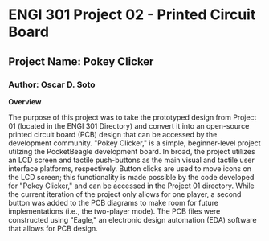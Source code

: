 # ENGI 301 Project 02 - Printed Circuit Board
## Project Name: Pokey Clicker
### Author: Oscar D. Soto

**Overview**


The purpose of this project was to take the prototyped design from Project 01 (located in the ENGI 301 Directory) and convert it into an open-source printed circuit board (PCB) design that can be accessed by the development community. "Pokey Clicker," is a simple, beginner-level project utilzing the PocketBeagle development board. In broad, the project utilizes an LCD screen and tactile push-buttons as the main visual and tactile user interface platforms, respectively. Button clicks are used to move icons on the LCD screen; this functionality is made possible by the code developed for "Pokey Clicker," and can be accessed in the Project 01 directory. While the current iteration of the project only allows for one player, a second button was added to the PCB diagrams to make room for future implementations (i.e., the two-player mode). The PCB files were constructed using "Eagle," an electronic design automation (EDA) software that allows for PCB design.   
